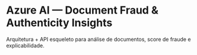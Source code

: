# Azure AI — Document Fraud & Authenticity Insights

Arquitetura + API esqueleto para análise de documentos, score de fraude e explicabilidade.
